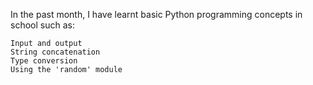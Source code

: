 In the past month, I have learnt basic Python programming concepts in school such as:

    Input and output
    String concatenation
    Type conversion
    Using the 'random' module

  
  

